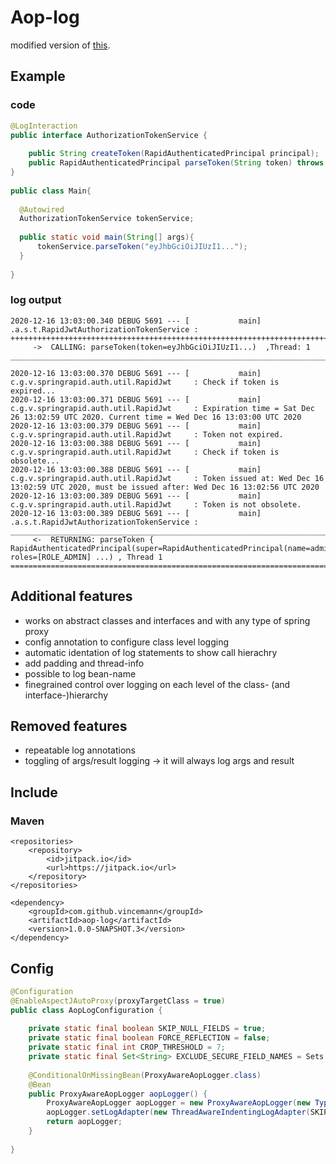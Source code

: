 # Aop-log  
modified version of [this](https://github.com/nickvl/aop-logging).  

## Example  
### code  
  
```java
@LogInteraction  
public interface AuthorizationTokenService {  
  
    public String createToken(RapidAuthenticatedPrincipal principal);  
    public RapidAuthenticatedPrincipal parseToken(String token) throws BadTokenException, BadCredentialsException;  
}  
  
public class Main{  
  
  @Autowired  
  AuthorizationTokenService tokenService;  
    
  public static void main(String[] args){    
      tokenService.parseToken("eyJhbGciOiJIUzI1...");  
  }  
  
}  
```  
  
### log output  
```
2020-12-16 13:03:00.340 DEBUG 5691 --- [           main] .a.s.t.RapidJwtAuthorizationTokenService :   
++++++++++++++++++++++++++++++++++++++++++++++++++++++++++++++++++++++++++++++++++++++++++++++++++++++++++++++++++++++++++   
     ->  CALLING: parseToken(token=eyJhbGciOiJIUzI1...)  ,Thread: 1    
__________________________________________________________________________________________________________________________   
  
2020-12-16 13:03:00.370 DEBUG 5691 --- [           main] c.g.v.springrapid.auth.util.RapidJwt     : Check if token is expired...  
2020-12-16 13:03:00.371 DEBUG 5691 --- [           main] c.g.v.springrapid.auth.util.RapidJwt     : Expiration time = Sat Dec 26 13:02:59 UTC 2020. Current time = Wed Dec 16 13:03:00 UTC 2020  
2020-12-16 13:03:00.379 DEBUG 5691 --- [           main] c.g.v.springrapid.auth.util.RapidJwt     : Token not expired.  
2020-12-16 13:03:00.388 DEBUG 5691 --- [           main] c.g.v.springrapid.auth.util.RapidJwt     : Check if token is obsolete...  
2020-12-16 13:03:00.388 DEBUG 5691 --- [           main] c.g.v.springrapid.auth.util.RapidJwt     : Token issued at: Wed Dec 16 13:02:59 UTC 2020, must be issued after: Wed Dec 16 13:02:56 UTC 2020  
2020-12-16 13:03:00.389 DEBUG 5691 --- [           main] c.g.v.springrapid.auth.util.RapidJwt     : Token is not obsolete.  
2020-12-16 13:03:00.389 DEBUG 5691 --- [           main] .a.s.t.RapidJwtAuthorizationTokenService :    
__________________________________________________________________________________________________________________________  
     <-  RETURNING: parseToken { RapidAuthenticatedPrincipal(super=RapidAuthenticatedPrincipal(name=admin@example.com, roles=[ROLE_ADMIN] ...) , Thread 1  
==========================================================================================================================  
```
  
## Additional features  
* works on abstract classes and interfaces and with any type of spring proxy  
* config annotation to configure class level logging  
* automatic identation of log statements to show call hierachry  
* add padding and thread-info  
* possible to log bean-name    
* finegrained control over logging on each level of the class- (and interface-)hierarchy   

## Removed features  
* repeatable log annotations 
* toggling of args/result logging -> it will always log args and result  
  
## Include  
### Maven  
```code
<repositories>  
    <repository>  
        <id>jitpack.io</id>  
        <url>https://jitpack.io</url>  
    </repository>  
</repositories>  
  
<dependency>  
    <groupId>com.github.vincemann</groupId>  
    <artifactId>aop-log</artifactId>  
    <version>1.0.0-SNAPSHOT.3</version>  
</dependency>  
```  
 

## Config  
```java  
@Configuration  
@EnableAspectJAutoProxy(proxyTargetClass = true)  
public class AopLogConfiguration {  
    
    private static final boolean SKIP_NULL_FIELDS = true;  
    private static final boolean FORCE_REFLECTION = false;  
    private static final int CROP_THRESHOLD = 7;  
    private static final Set<String> EXCLUDE_SECURE_FIELD_NAMES = Sets.newHashSet("password");  
  
    @ConditionalOnMissingBean(ProxyAwareAopLogger.class)  
    @Bean  
    public ProxyAwareAopLogger aopLogger() {  
        ProxyAwareAopLogger aopLogger = new ProxyAwareAopLogger(new TypeHierarchyAnnotationParser(),new InvocationDescriptorFactoryImpl());  
        aopLogger.setLogAdapter(new ThreadAwareIndentingLogAdapter(SKIP_NULL_FIELDS, CROP_THRESHOLD, EXCLUDE_SECURE_FIELD_NAMES,FORCE_REFLECTION));  
        return aopLogger;  
    }  
  
}  
```
